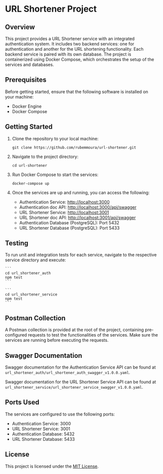 # URL Shortener Project

## Overview

This project provides a URL Shortener service with an integrated authentication system. It includes two backend services: one for authentication and another for the URL shortening functionality. Each backend service is paired with its own database. The project is containerized using Docker Compose, which orchestrates the setup of the services and databases.

## Prerequisites

Before getting started, ensure that the following software is installed on your machine:

- Docker Engine
- Docker Compose

## Getting Started

1. Clone the repository to your local machine:

    ```
    git clone https://github.com/rubemmoura/url-shortener.git
    ```

2. Navigate to the project directory:

    ```
    cd url-shortener
    ```

3. Run Docker Compose to start the services:

    ```
    docker-compose up
    ```

4. Once the services are up and running, you can access the following:

    - Authentication Service: [http://localhost:3000](http://localhost:3000)
    - Authentication doc API: [http://localhost:3000/api/swagger](http://localhost:3000/api/swagger)
    - URL Shortener Service: [http://localhost:3001](http://localhost:3001)
    - URL Shortener doc API: [http://localhost:3001/api/swagger](http://localhost:3001/api/swagger)
    - Authentication Database (PostgreSQL): Port 5432
    - URL Shortener Database (PostgreSQL): Port 5433

## Testing

To run unit and integration tests for each service, navigate to the respective service directory and execute:

    ```
    cd url_shortener_auth
    npm test
    ```

    ```
    cd url_shortener_service
    npm test
    ```


## Postman Collection

A Postman collection is provided at the root of the project, containing pre-configured requests to test the functionalities of the services. Make sure the services are running before executing the requests.

## Swagger Documentation

Swagger documentation for the Authentication Service API can be found at `url_shortener_auth/url_shortener_auth_swagger_v1.0.0.yaml`.

Swagger documentation for the URL Shortener Service API can be found at `url_shortener_service/url_shortener_service_swagger_v1.0.0.yaml`.

## Ports Used

The services are configured to use the following ports:

- Authentication Service: 3000
- URL Shortener Service: 3001
- Authentication Database: 5432
- URL Shortener Database: 5433

## License

This project is licensed under the [MIT License](LICENSE).
